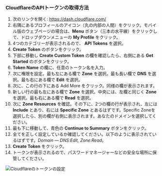 ### CloudflareのAPIトークンの取得方法
1. 次のリンクを開く: https://dash.cloudflare.com/
2. 右隅にあるプロフィールのアイコン（丸の内部の人間）をクリック。モバイル版のウェブページの場合は、**Menu** ボタン（三本の水平線）をクリックして、ドロップダウンメニューの **My Profile** をクリック。
3. 4つのカテゴリーが表示されるので、 **API Tokens** を選択。
4. **Create Token** のボタンをクリック。
5. 下部に移動し **Create Custom Token** の欄を確認したら、右側にある **Get Started** のボタンをクリック。
6. **Token Name** の欄に、任意のトークン名を入力。
7. 次に権限を設定。最も左にある欄で **Zone** を選択。最も長い欄で **DNS** を選択。最も右にある欄で **Edit** を選択。
8. 次に、この行の下にある Add More をクリック。同様の欄が表示されます。
9. 新しい行の最も左にある欄で **Zone** を選択。中央には、左欄と同じく **Zone** を選択。最も右にある欄で **Read** を選択。
10. 次に **Zone Resources** を確認。その下に、2つの欄の行が表示され、左には **Include** とあり、右には **Specific Zone** とあるはずです。Specific Zoneを選択したら、別の欄が右側に表示されます。あなたのドメインを選択してください。
11. 最も下に移動して、青色の **Continue to Summary** ボタンをクリック。
12. 全てを正しく設定しているか確認してください。以下のように表示されているはずです。*Domain — DNS:Edit, Zone:Read*。
13. **Create Token** をクリック。
14. トークンが表示されるので、パスワードマネージャーなどの安全な場所に保管してください。

![Cloudflareのトークンの設定](resource:assets/images/gifs/CloudFlare.gif)
